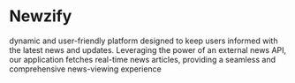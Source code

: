# Newzify
dynamic and user-friendly platform designed to keep users informed with the latest news and updates. Leveraging the power of an external news API, our application fetches real-time news articles, providing a seamless and comprehensive news-viewing experience
